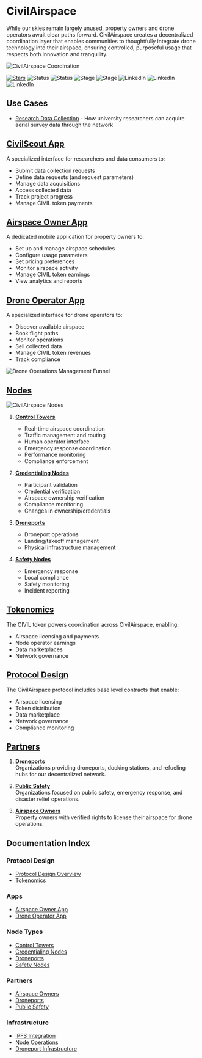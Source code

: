 # CivilAirspace

While our skies remain largely unused, property owners and drone operators await clear paths forward. CivilAirspace creates a decentralized coordination layer that enables communities to thoughtfully integrate drone technology into their airspace, ensuring controlled, purposeful usage that respects both innovation and tranquility.

![CivilAirspace Coordination](docs/images/CivilAirspaceCoordination.png)

[![Stars](https://img.shields.io/github/stars/rolodexter/CivilAirspace?style=social)](https://github.com/rolodexter/CivilAirspace)
![Status](https://img.shields.io/badge/Status-In%20Development-yellow)
![Status](https://img.shields.io/badge/Status-In%20Development-yellow)
![Stage](https://img.shields.io/badge/Stage-Alpha-blue)
![Stage](https://img.shields.io/badge/Stage-Alpha-blue)
![LinkedIn](https://img.shields.io/badge/LinkedIn-Dan_Williams-0077B5?style=social&logo=linkedin) 
![LinkedIn](https://img.shields.io/badge/LinkedIn-Joe_Maristela-0077B5?style=social&logo=linkedin)
![LinkedIn](https://img.shields.io/badge/LinkedIn-Will_Tobin-0077B5?style=social&logo=linkedin)

## Use Cases
- [Research Data Collection](docs/use_cases/Research_Data_Collection.md) - How university researchers can acquire aerial survey data through the network

## [CivilScout App](docs/CivilScout_App.md)

A specialized interface for researchers and data consumers to:
- Submit data collection requests
- Define data requests (and request parameters)
- Manage data acquisitions
- Access collected data
- Track project progress
- Manage CIVIL token payments

## [Airspace Owner App](docs/Airspace_Owner_App.md)
A dedicated mobile application for property owners to:
- Set up and manage airspace schedules
- Configure usage parameters
- Set pricing preferences
- Monitor airspace activity
- Manage CIVIL token earnings
- View analytics and reports

## [Drone Operator App](docs/Drone_Operator_App.md)
A specialized interface for drone operators to:
- Discover available airspace
- Book flight paths
- Monitor operations
- Sell collected data
- Manage CIVIL token revenues
- Track compliance

![Drone Operations Management Funnel](docs/images/DroneOperationsManagementFunnel.png)

## [Nodes](docs/Nodes.md)
![CivilAirspace Nodes](docs/images/CivilAirspaceNodes.png)
1. **[Control Towers](docs/Control_Towers.md)**
   - Real-time airspace coordination
   - Traffic management and routing
   - Human operator interface
   - Emergency response coordination
   - Performance monitoring
   - Compliance enforcement

2. **[Credentialing Nodes](docs/Credentialing_Nodes.md)**
   - Participant validation
   - Credential verification
   - Airspace ownership verification
   - Compliance monitoring
   - Changes in ownership/credentials

3. **[Droneports](docs/Droneports.md)**
   - Droneport operations
   - Landing/takeoff management
   - Physical infrastructure management

4. **[Safety Nodes](docs/Safety_Nodes.md)**
   - Emergency response
   - Local compliance
   - Safety monitoring
   - Incident reporting

## [Tokenomics](docs/Tokenomics.md)
The CIVIL token powers coordination across CivilAirspace, enabling:
- Airspace licensing and payments
- Node operator earnings
- Data marketplaces 
- Network governance

## [Protocol Design](docs/protocol/Protocol_Design.md)
The CivilAirspace protocol includes base level contracts that enable:
- Airspace licensing
- Token distribution
- Data marketplace
- Network governance
- Compliance monitoring

## [Partners](docs/partners/Partners.md)

1. **[Droneports](docs/partners/Droneports.md)**  
   Organizations providing droneports, docking stations, and refueling hubs for our decentralized network.

2. **[Public Safety](docs/partners/Public_Safety.md)**  
   Organizations focused on public safety, emergency response, and disaster relief operations.

3. **[Airspace Owners](docs/partners/Airspace_Owners.md)**  
   Property owners with verified rights to license their airspace for drone operations.

## Documentation Index
### Protocol Design
- [Protocol Design Overview](docs/protocol/Protocol_Design.md)
- [Tokenomics](docs/Tokenomics.md)

### Apps
- [Airspace Owner App](docs/Airspace_Owner_App.md)
- [Drone Operator App](docs/Drone_Operator_App.md)

### Node Types
- [Control Towers](docs/Control_Towers.md)
- [Credentialing Nodes](docs/Credentialing_Nodes.md)
- [Droneports](docs/Droneports.md)
- [Safety Nodes](docs/Safety_Nodes.md)

### Partners
- [Airspace Owners](docs/partners/Airspace_Owners.md)
- [Droneports](docs/partners/Droneports.md)
- [Public Safety](docs/partners/Public_Safety.md)

### Infrastructure
- [IPFS Integration](docs/infrastructure/ipfs.md)
- [Node Operations](docs/infrastructure/nodes.md)
- [Droneport Infrastructure](docs/infrastructure/droneports.md)